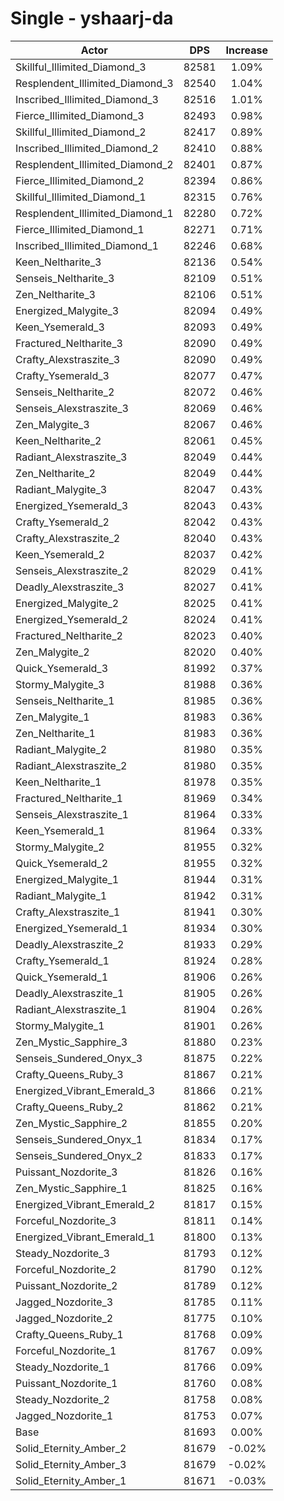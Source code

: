 # Single - yshaarj-da
| Actor | DPS | Increase |
|---|:---:|:---:|
|Skillful_Illimited_Diamond_3|82581|1.09%|
|Resplendent_Illimited_Diamond_3|82540|1.04%|
|Inscribed_Illimited_Diamond_3|82516|1.01%|
|Fierce_Illimited_Diamond_3|82493|0.98%|
|Skillful_Illimited_Diamond_2|82417|0.89%|
|Inscribed_Illimited_Diamond_2|82410|0.88%|
|Resplendent_Illimited_Diamond_2|82401|0.87%|
|Fierce_Illimited_Diamond_2|82394|0.86%|
|Skillful_Illimited_Diamond_1|82315|0.76%|
|Resplendent_Illimited_Diamond_1|82280|0.72%|
|Fierce_Illimited_Diamond_1|82271|0.71%|
|Inscribed_Illimited_Diamond_1|82246|0.68%|
|Keen_Neltharite_3|82136|0.54%|
|Senseis_Neltharite_3|82109|0.51%|
|Zen_Neltharite_3|82106|0.51%|
|Energized_Malygite_3|82094|0.49%|
|Keen_Ysemerald_3|82093|0.49%|
|Fractured_Neltharite_3|82090|0.49%|
|Crafty_Alexstraszite_3|82090|0.49%|
|Crafty_Ysemerald_3|82077|0.47%|
|Senseis_Neltharite_2|82072|0.46%|
|Senseis_Alexstraszite_3|82069|0.46%|
|Zen_Malygite_3|82067|0.46%|
|Keen_Neltharite_2|82061|0.45%|
|Radiant_Alexstraszite_3|82049|0.44%|
|Zen_Neltharite_2|82049|0.44%|
|Radiant_Malygite_3|82047|0.43%|
|Energized_Ysemerald_3|82043|0.43%|
|Crafty_Ysemerald_2|82042|0.43%|
|Crafty_Alexstraszite_2|82040|0.43%|
|Keen_Ysemerald_2|82037|0.42%|
|Senseis_Alexstraszite_2|82029|0.41%|
|Deadly_Alexstraszite_3|82027|0.41%|
|Energized_Malygite_2|82025|0.41%|
|Energized_Ysemerald_2|82024|0.41%|
|Fractured_Neltharite_2|82023|0.40%|
|Zen_Malygite_2|82020|0.40%|
|Quick_Ysemerald_3|81992|0.37%|
|Stormy_Malygite_3|81988|0.36%|
|Senseis_Neltharite_1|81985|0.36%|
|Zen_Malygite_1|81983|0.36%|
|Zen_Neltharite_1|81983|0.36%|
|Radiant_Malygite_2|81980|0.35%|
|Radiant_Alexstraszite_2|81980|0.35%|
|Keen_Neltharite_1|81978|0.35%|
|Fractured_Neltharite_1|81969|0.34%|
|Senseis_Alexstraszite_1|81964|0.33%|
|Keen_Ysemerald_1|81964|0.33%|
|Stormy_Malygite_2|81955|0.32%|
|Quick_Ysemerald_2|81955|0.32%|
|Energized_Malygite_1|81944|0.31%|
|Radiant_Malygite_1|81942|0.31%|
|Crafty_Alexstraszite_1|81941|0.30%|
|Energized_Ysemerald_1|81934|0.30%|
|Deadly_Alexstraszite_2|81933|0.29%|
|Crafty_Ysemerald_1|81924|0.28%|
|Quick_Ysemerald_1|81906|0.26%|
|Deadly_Alexstraszite_1|81905|0.26%|
|Radiant_Alexstraszite_1|81904|0.26%|
|Stormy_Malygite_1|81901|0.26%|
|Zen_Mystic_Sapphire_3|81880|0.23%|
|Senseis_Sundered_Onyx_3|81875|0.22%|
|Crafty_Queens_Ruby_3|81867|0.21%|
|Energized_Vibrant_Emerald_3|81866|0.21%|
|Crafty_Queens_Ruby_2|81862|0.21%|
|Zen_Mystic_Sapphire_2|81855|0.20%|
|Senseis_Sundered_Onyx_1|81834|0.17%|
|Senseis_Sundered_Onyx_2|81833|0.17%|
|Puissant_Nozdorite_3|81826|0.16%|
|Zen_Mystic_Sapphire_1|81825|0.16%|
|Energized_Vibrant_Emerald_2|81817|0.15%|
|Forceful_Nozdorite_3|81811|0.14%|
|Energized_Vibrant_Emerald_1|81800|0.13%|
|Steady_Nozdorite_3|81793|0.12%|
|Forceful_Nozdorite_2|81790|0.12%|
|Puissant_Nozdorite_2|81789|0.12%|
|Jagged_Nozdorite_3|81785|0.11%|
|Jagged_Nozdorite_2|81775|0.10%|
|Crafty_Queens_Ruby_1|81768|0.09%|
|Forceful_Nozdorite_1|81767|0.09%|
|Steady_Nozdorite_1|81766|0.09%|
|Puissant_Nozdorite_1|81760|0.08%|
|Steady_Nozdorite_2|81758|0.08%|
|Jagged_Nozdorite_1|81753|0.07%|
|Base|81693|0.00%|
|Solid_Eternity_Amber_2|81679|-0.02%|
|Solid_Eternity_Amber_3|81679|-0.02%|
|Solid_Eternity_Amber_1|81671|-0.03%|
